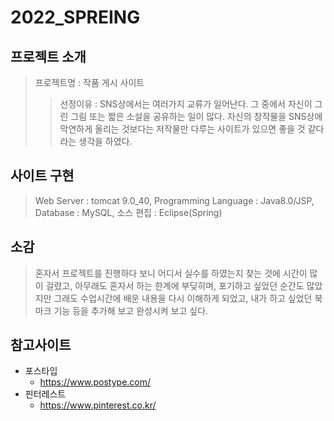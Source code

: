 # 2022_SPREING

## 프로젝트 소개
> 프로젝트명 : 작품 게시 사이트
> > 선정이유 : SNS상에서는 여러가지 교류가 일어난다. 그 중에서 자신이 그린 그림 또는 짧은 소설을 공유하는 일이 많다. 자신의 창작물을 SNS상에 막연하게 올리는 것보다는 저작물만 다루는 사이트가 있으면 좋을 것 같다라는 생각을 하였다.

## 사이트 구현
> Web Server : tomcat 9.0_40, Programming Language : Java8.0/JSP, Database : MySQL, 소스 편집 : Eclipse(Spring)

## 소감
>혼자서 프로젝트를 진행하다 보니 어디서 실수를 하였는지 찾는 것에 시간이 많이 걸렸고, 아무래도 혼자서 하는 한계에 부딪히며, 포기하고 싶었던 순간도 많았지만 그래도 수업시간에 배운 내용을 다시 이해하게 되었고, 내가 하고 싶었던 북마크 기능 등을 추가해 보고 완성시켜 보고 싶다.

## 참고사이트
+ 포스타입
  + https://www.postype.com/
+ 핀터레스트
  + https://www.pinterest.co.kr/

